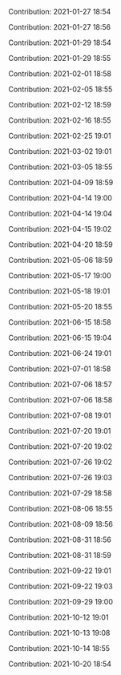 Contribution: 2021-01-27 18:54

Contribution: 2021-01-27 18:56

Contribution: 2021-01-29 18:54

Contribution: 2021-01-29 18:55

Contribution: 2021-02-01 18:58

Contribution: 2021-02-05 18:55

Contribution: 2021-02-12 18:59

Contribution: 2021-02-16 18:55

Contribution: 2021-02-25 19:01

Contribution: 2021-03-02 19:01

Contribution: 2021-03-05 18:55

Contribution: 2021-04-09 18:59

Contribution: 2021-04-14 19:00

Contribution: 2021-04-14 19:04

Contribution: 2021-04-15 19:02

Contribution: 2021-04-20 18:59

Contribution: 2021-05-06 18:59

Contribution: 2021-05-17 19:00

Contribution: 2021-05-18 19:01

Contribution: 2021-05-20 18:55

Contribution: 2021-06-15 18:58

Contribution: 2021-06-15 19:04

Contribution: 2021-06-24 19:01

Contribution: 2021-07-01 18:58

Contribution: 2021-07-06 18:57

Contribution: 2021-07-06 18:58

Contribution: 2021-07-08 19:01

Contribution: 2021-07-20 19:01

Contribution: 2021-07-20 19:02

Contribution: 2021-07-26 19:02

Contribution: 2021-07-26 19:03

Contribution: 2021-07-29 18:58

Contribution: 2021-08-06 18:55

Contribution: 2021-08-09 18:56

Contribution: 2021-08-31 18:56

Contribution: 2021-08-31 18:59

Contribution: 2021-09-22 19:01

Contribution: 2021-09-22 19:03

Contribution: 2021-09-29 19:00

Contribution: 2021-10-12 19:01

Contribution: 2021-10-13 19:08

Contribution: 2021-10-14 18:55

Contribution: 2021-10-20 18:54

